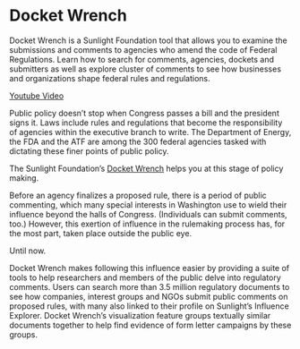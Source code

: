 <h1>Docket Wrench</h1>

Docket Wrench is a Sunlight Foundation tool that allows you to examine the submissions and comments to agencies who amend the code of Federal Regulations. Learn how to search for comments, agencies, dockets and submitters as well as explore cluster of comments to see how businesses and organizations shape federal rules and regulations.

<a href="http://www.youtube.com/embed/DgUYPSJSsnk">Youtube Video</a>

Public policy doesn’t stop when Congress passes a bill and the president signs it. Laws include rules and regulations that become the responsibility of agencies within the executive branch to write. The Department of Energy, the FDA and the ATF are among the 300 federal agencies tasked with dictating these finer points of public policy.

The Sunlight Foundation’s
<a href="http://regulations.sunlightlabs.com">Docket Wrench</a> helps you at this stage of policy making.

Before an agency finalizes a proposed rule, there is a period of public commenting, which many special interests in Washington use to wield their influence beyond the halls of Congress. (Individuals can submit comments, too.) However, this exertion of influence in the rulemaking process has, for the most part, taken place outside the public eye.

Until now.

Docket Wrench makes following this influence easier by providing a suite of tools to help researchers and members of the public delve into regulatory comments. Users can search more than 3.5 million regulatory documents to see how companies, interest groups and NGOs submit public comments on proposed rules, with many also linked to their profile on Sunlight’s Influence Explorer. Docket Wrench’s visualization feature groups textually similar documents together to help find evidence of form letter campaigns by these groups.
